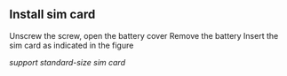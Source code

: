 ## Install sim card

 Unscrew the screw, open the battery cover
 Remove the battery
 Insert the sim card as indicated in the figure

 *support standard-size sim card*


